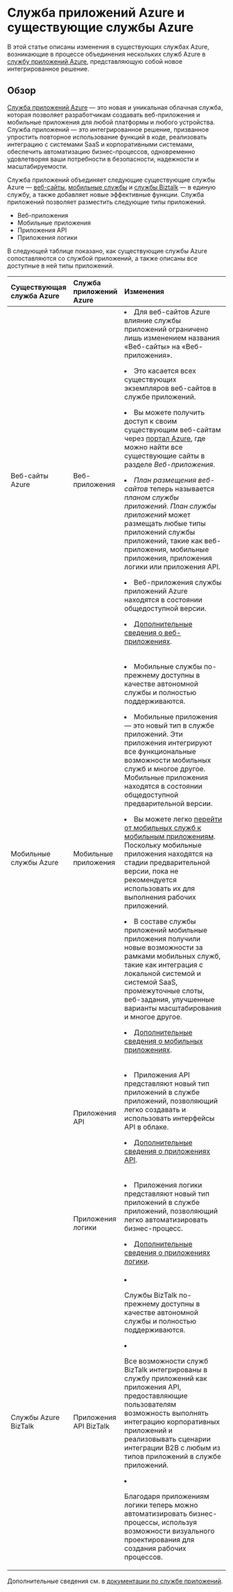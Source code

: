 <properties 
	pageTitle="Служба приложений Azure и ее влияние на существующие службы Azure" 
	description="В этом разделе объясняется, как новая служба приложений Azure и ее функциональные возможности влияют на существующие службы в Azure." 
	authors="yochayk" 
	writer="yochayk" 
	editor="yochayk" 
	manager="nirma" 
	services="app-service\web" 
	documentationCenter=""/>

<tags 
	ms.service="app-service-web" 
	ms.workload="web" 
	ms.tgt_pltfrm="na" 
	ms.devlang="na" 
	ms.topic="article" 
	ms.date="03/24/2015" 
	ms.author="yochayk"/>


# Служба приложений Azure и существующие службы Azure

В этой статье описаны изменения в существующих службах Azure, возникающие в процессе объединения нескольких служб Azure в [службу приложений Azure](http://azure.microsoft.com/services/app-service/), представляющую собой новое интегрированное решение.

## Обзор 

[Служба приложений Azure](http://azure.microsoft.com/services/app-service/) — это новая и уникальная облачная служба, которая позволяет разработчикам создавать веб-приложения и мобильные приложения для любой платформы и любого устройства. Служба приложений — это интегрированное решение, призванное упростить повторное использование функций в коде, реализовать интеграцию с системами SaaS и корпоративными системами, обеспечить автоматизацию бизнес-процессов, одновременно удовлетворяя ваши потребности в безопасности, надежности и масштабируемости.

Служба приложений объединяет следующие существующие службы Azure — [веб-сайты](http://azure.microsoft.com/services/websites/), [мобильные службы](http://azure.microsoft.com/services/mobile-services/) и [службы Biztalk](http://azure.microsoft.com/services/biztalk-services/) — в единую службу, а также добавляет новые эффективные функции. Служба приложений позволяет разместить следующие типы приложений.

-   Веб-приложения
-   Мобильные приложения
-   Приложения API
-   Приложения логики

В следующей таблице показано, как существующие службы Azure сопоставляются со службой приложений, а также описаны все доступные в ней типы приложений.

<table>
<thead>
<tr class="header">
<th align="left", style="width:10%">Существующая служба Azure</th>
<th align="left", style="width:10%">Служба приложений Azure</th>
<th align="left", style="width:80%">Изменения</th>
</tr>
</thead>
<tbody>
<tr class="odd">
<td align="left">Веб-сайты Azure</td>
<td align="left">Веб-приложения</td>
<td align="left"><li>Для веб-сайтов Azure влияние службы приложений ограничено лишь изменением названия «Веб-сайты» на «Веб-приложения».
<p><li>Это касается всех существующих экземпляров веб-сайтов в службе приложений.</p>
<p><li>Вы можете получить доступ к своим существующим веб-сайтам через <a href="http://go.microsoft.com/fwlink/?LinkId=529715">портал Azure</a>, где можно найти все существующие сайты в разделе <em>Веб-приложения</em>.</p>
<p><li><em>План размещения веб-сайтов</em> теперь называется <em>планом службы приложений</em>. <em>План службы приложений</em> может размещать любые типы приложений службы приложений, такие как веб-приложения, мобильные приложения, приложения логики или приложения API.</p>
<p><li>Веб-приложения службы приложений Azure находятся в состоянии общедоступной версии.</p>
<p><li><a href="http://azure.microsoft.com/services/app-service/web/">Дополнительные сведения о веб-приложениях</a>.</p></td>
</tr>
<tr class="even">
<td align="left">Мобильные службы Azure</td>
<td align="left">Мобильные приложения</td>
<td align="left"><p><li>Мобильные службы по-прежнему доступны в качестве автономной службы и полностью поддерживаются.</p>
<p><li>Мобильные приложения — это новый тип в службе приложений. Эти приложения интегрируют все функциональные возможности мобильных служб и многое другое. Мобильные приложения находятся в состоянии общедоступной предварительной версии.</p>
<p><li>Вы можете легко <a href="http://azure.microsoft.com/documentation/articles/app-service-mobile-dotnet-backend-migrating-from-mobile-services-preview/">перейти от мобильных служб к мобильным приложениям</a>. Поскольку мобильные приложения находятся на стадии предварительной версии, пока не рекомендуется использовать их для выполнения рабочих приложений.</p>
<p><li>В составе службы приложений мобильные приложения получили новые возможности за рамками мобильных служб, такие как интеграция с локальной системой и системой SaaS, промежуточные слоты, веб-задания, улучшенные варианты масштабирования и многое другое.</p>
<p><li><a href="http://azure.microsoft.com/services/app-service/mobile/">Дополнительные сведения о мобильных приложениях</a>.</p>
</tr>
<tr class="odd">
<td align="left"></td>
<td align="left">Приложения API</td>
<td align="left">
<p><li>Приложения API представляют новый тип приложений в службе приложений, позволяющий легко создавать и использовать интерфейсы API в облаке.</p>
<p><li><a href="http://azure.microsoft.com/services/app-service/api/">Дополнительные сведения о приложениях API</a>.</p></td>
</tr>
<tr class="even">
<td align="left"></td>
<td align="left">Приложения логики</td>
<td align="left">
<p><li>Приложения логики представляют новый тип приложений в службе приложений, позволяющий легко автоматизировать бизнес-процесс.</p>
<p><li><a href="http://azure.microsoft.com/services/app-service/logic/">Дополнительные сведения о приложениях логики</a>.</p></td>
</tr>
<tr class="odd">
<td align="left">Службы Azure BizTalk</td>
<td align="left">Приложения API BizTalk</td>
<td align="left">
<li><p>Службы BizTalk по-прежнему доступны в качестве автономной службы и полностью поддерживаются.</p>
<li><p>Все возможности служб BizTalk интегрированы в службу приложений как приложения API, предоставляющие пользователям возможность выполнять интеграцию корпоративных приложений и реализовывать сценарии интеграции B2B с любым из типов приложений в службе приложений.</p>
<li><p>Благодаря приложениям логики теперь можно автоматизировать бизнес-процессы, используя возможности визуального проектирования для создания рабочих процессов.</p></td>
</tr>
</tbody>
</table>

Дополнительные сведения см. в [документации по службе приложений](http://azure.microsoft.com/documentation/services/app-service/).
 

<!---HONumber=62-->